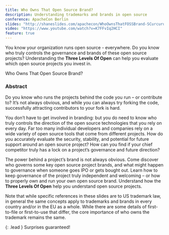 ```yaml
---
title: Who Owns That Open Source Brand?
description: Understanding trademarks and brands in open source
conference: ApacheCon Berlin
slides: "http://shaneslides.com/apachecon/WhoOwnsThatFOSSBrand-SCurcuru-2019.pdf"
video: "https://www.youtube.com/watch?v=K7FFvIq2HCI"
feature: true
---
```


You know your organization runs open source - everywhere.  Do you know 
who truly controls the governance and brands of these open source projects?
Understanding the **Three Levels Of Open** can help you evaluate which 
open source projects you invest in.


<div class="lead bg-info well">
Who Owns That Open Source Brand?
</div>

### Abstract

Do you know who runs the projects behind the code you run – or contribute to? It’s not always obvious, and while you can always try forking the code, successfully attracting contributors to your fork is hard.

You don’t have to get involved in branding: but you do need to know who truly controls the direction of the open source technologies that you rely on every day. Far too many individual developers and companies rely on a wide variety of open source tools that come from different projects. How do you accurately evaluate the security, stability, and potential for future support around an open source project? How can you find if your chief competitor truly has a lock on a project’s governance and future direction?

The power behind a project’s brand is not always obvious. Come discover who governs some key open source project brands, and what might happen to governance when someone goes IPO or gets bought out. Learn how to keep governance of the project truly independent and welcoming – or how to properly own and run your own open source brand.  Understand how the **Three Levels Of Open** help you understand open source projects.

Note that while specific references in these slides are to US trademark law, in general the same concepts apply to trademarks and brands in every country and/or in the EU as a whole.  While there are some details of first-to-file or first-to-use that differ, the core importance of who owns the trademark remains the same.


{: .lead }
Surprises guaranteed!
